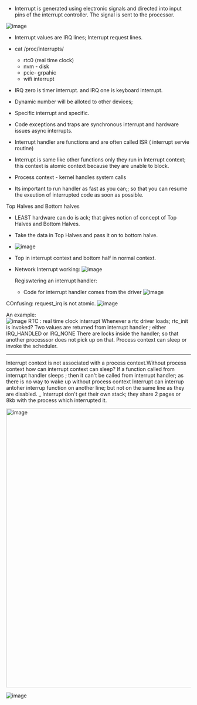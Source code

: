 - Interrupt is generated using electronic signals and directed into input pins of the interrupt controller. The signal is sent to the processor.

![image](https://github.com/user-attachments/assets/3374853e-b8a1-463f-80c8-0a3179147a5a)

- Interrupt values are IRQ lines; Interrupt request lines.

- cat /proc/interrupts/
   - rtc0 (real time clock)
   - nvm - disk
   - pcie- grpahic
   - wifi interrupt
- IRQ zero is timer interrupt. and IRQ one is keyboard interrupt.
- Dynamic number will be alloted to other devices;
- Specific interrupt and specific.

- Code exceptions and traps are synchronous interrupt and hardware issues async interrupts.
- Interrupt handler are functions and are often called ISR ( interrupt servie routine)
- Interrupt is same like other functions only they run in Interrupt context; this context is atomic context because they are unable to block. 
- Process context  - kernel handles system calls
- Its important to run handler as fast as you can;; so that you can resume the exeution of interrupted code as soon as possible.

Top Halves and Bottom halves
- LEAST hardware can do is ack; that gives notion of concept of Top Halves and Bottom Halves.
- Take the data in Top Halves and pass it on to bottom halve.
- ![image](https://github.com/user-attachments/assets/1b2c2777-f40b-4287-8cf9-2997c1dc5969)
- Top in interrupt context and bottom half in normal context.
- Network Interrupt working:
   ![image](https://github.com/user-attachments/assets/589c2c00-7289-47b8-9b8f-a11146e25f7e)


  Regiswtering an interrupt handler:
  - Code for interrupt handler comes from the driver
![image](https://github.com/user-attachments/assets/aec4f00e-116f-4e08-b176-aa71874a2cc7)

COnfusing:
request_irq is not atomic.
![image](https://github.com/user-attachments/assets/ace9317e-3788-4bf1-9643-7ef5f738b0f1)





An example:  
![image](https://github.com/user-attachments/assets/aebb2e2c-ec24-4813-9e0a-b97236f9950e)
RTC : real time clock interrupt
Whenever a rtc driver loads; rtc_init is invoked?
Two values are returned from interrupt handler ; either IRQ_HANDLED or IRQ_NONE
There are locks inside the handler; so that another processsor does not pick up on that.
Process context can sleep or invoke the scheduler.

-----------------

Interrupt context is not associated with a process context.Without process context how can interrupt context can sleep?
If a function called from interrupt handler sleeps ; then it can't be called from interrupt handler; as there is no way to wake up without process context
Interrupt can interrup antoher interrup function on another line; but not on the same line as they are disabled.
_ Interrupt don't get their own stack; they share 2 pages or 8kb with the process which interrupted it.

<img width="760" alt="image" src="https://github.com/user-attachments/assets/26ed0260-c9f1-4ca6-828a-3cde3b229178" />

![image](https://github.com/user-attachments/assets/87e14aad-6f9e-4ab1-8705-f8a06066d9df)


